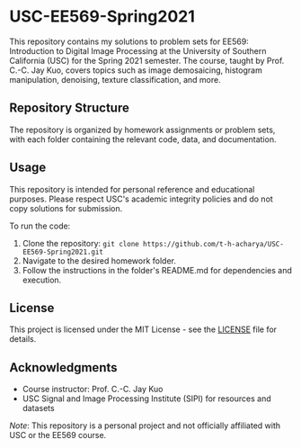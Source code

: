 # USC-EE569-Spring2021

This repository contains my solutions to problem sets for EE569: Introduction to Digital Image Processing at the University of Southern California (USC) for the Spring 2021 semester. The course, taught by Prof. C.-C. Jay Kuo, covers topics such as image demosaicing, histogram manipulation, denoising, texture classification, and more.

## Repository Structure
The repository is organized by homework assignments or problem sets, with each folder containing the relevant code, data, and documentation.

## Usage
This repository is intended for personal reference and educational purposes. Please respect USC's academic integrity policies and do not copy solutions for submission.

To run the code:
1. Clone the repository: `git clone https://github.com/t-h-acharya/USC-EE569-Spring2021.git`
2. Navigate to the desired homework folder.
3. Follow the instructions in the folder's README.md for dependencies and execution.

## License
This project is licensed under the MIT License - see the [LICENSE](LICENSE) file for details.

## Acknowledgments
- Course instructor: Prof. C.-C. Jay Kuo
- USC Signal and Image Processing Institute (SIPI) for resources and datasets

*Note*: This repository is a personal project and not officially affiliated with USC or the EE569 course.
